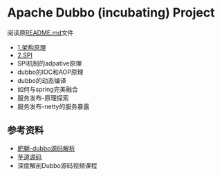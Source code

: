 # Apache Dubbo (incubating) Project

阅读原[README.md](./-README.md)文件

- [1.架构原理](./document/1.架构原理.md)
- [2.SPI](./document/2.SPI.md)
- SPI机制的adpative原理
- dubbo的IOC和AOP原理
- dubbo的动态编译
- 如何与spring完美融合
- 服务发布-原理探索
- 服务发布-netty的服务暴露

## 参考资料
- [肥朝-dubbo源码解析](https://www.jianshu.com/nb/6137390)
- [芋道源码](http://svip.iocoder.cn/categories/Dubbo/)
- 深度解剖Dubbo源码视频课程